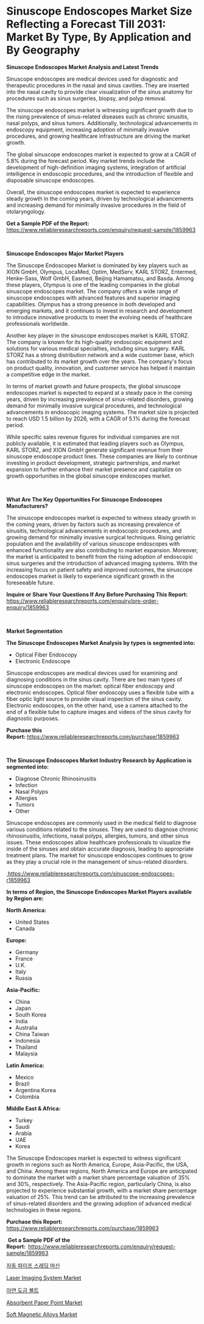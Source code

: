 <p><h1>Sinuscope Endoscopes Market Size Reflecting a Forecast Till 2031: Market By Type, By Application and By Geography</h1></p><p><strong>Sinuscope Endoscopes Market Analysis and Latest Trends</strong></p>
<p><p>Sinuscope endoscopes are medical devices used for diagnostic and therapeutic procedures in the nasal and sinus cavities. They are inserted into the nasal cavity to provide clear visualization of the sinus anatomy for procedures such as sinus surgeries, biopsy, and polyp removal.</p><p>The sinuscope endoscopes market is witnessing significant growth due to the rising prevalence of sinus-related diseases such as chronic sinusitis, nasal polyps, and sinus tumors. Additionally, technological advancements in endoscopy equipment, increasing adoption of minimally invasive procedures, and growing healthcare infrastructure are driving the market growth.</p><p>The global sinuscope endoscopes market is expected to grow at a CAGR of 5.8% during the forecast period. Key market trends include the development of high-definition imaging systems, integration of artificial intelligence in endoscopic procedures, and the introduction of flexible and disposable sinuscope endoscopes.</p><p>Overall, the sinuscope endoscopes market is expected to experience steady growth in the coming years, driven by technological advancements and increasing demand for minimally invasive procedures in the field of otolaryngology.</p></p>
<p><strong>Get a Sample PDF of the Report:&nbsp;</strong> <a href="https://www.reliableresearchreports.com/enquiry/request-sample/1859963">https://www.reliableresearchreports.com/enquiry/request-sample/1859963</a></p>
<p>&nbsp;</p>
<p><strong>Sinuscope Endoscopes Major Market Players</strong></p>
<p><p>The Sinuscope Endoscopes Market is dominated by key players such as XION GmbH, Olympus, LocaMed, Optim, MedServ, KARL STORZ, Entermed, Henke-Sass, Wolf GmbH, Easmed, Beijing Hamamatsu, and Basda. Among these players, Olympus is one of the leading companies in the global sinuscope endoscopes market. The company offers a wide range of sinuscope endoscopes with advanced features and superior imaging capabilities. Olympus has a strong presence in both developed and emerging markets, and it continues to invest in research and development to introduce innovative products to meet the evolving needs of healthcare professionals worldwide.</p><p>Another key player in the sinuscope endoscopes market is KARL STORZ. The company is known for its high-quality endoscopic equipment and solutions for various medical specialties, including sinus surgery. KARL STORZ has a strong distribution network and a wide customer base, which has contributed to its market growth over the years. The company's focus on product quality, innovation, and customer service has helped it maintain a competitive edge in the market.</p><p>In terms of market growth and future prospects, the global sinuscope endoscopes market is expected to expand at a steady pace in the coming years, driven by increasing prevalence of sinus-related disorders, growing demand for minimally invasive surgical procedures, and technological advancements in endoscopic imaging systems. The market size is projected to reach USD 1.5 billion by 2026, with a CAGR of 5.1% during the forecast period.</p><p>While specific sales revenue figures for individual companies are not publicly available, it is estimated that leading players such as Olympus, KARL STORZ, and XION GmbH generate significant revenue from their sinuscope endoscope product lines. These companies are likely to continue investing in product development, strategic partnerships, and market expansion to further enhance their market presence and capitalize on growth opportunities in the global sinuscope endoscopes market.</p></p>
<p>&nbsp;</p>
<p><strong>What Are The Key Opportunities For Sinuscope Endoscopes Manufacturers?</strong></p>
<p><p>The sinuscope endoscopes market is expected to witness steady growth in the coming years, driven by factors such as increasing prevalence of sinusitis, technological advancements in endoscopic procedures, and growing demand for minimally invasive surgical techniques. Rising geriatric population and the availability of various sinuscope endoscopes with enhanced functionality are also contributing to market expansion. Moreover, the market is anticipated to benefit from the rising adoption of endoscopic sinus surgeries and the introduction of advanced imaging systems. With the increasing focus on patient safety and improved outcomes, the sinuscope endoscopes market is likely to experience significant growth in the foreseeable future.</p></p>
<p><strong>Inquire or Share Your Questions If Any Before Purchasing This Report:</strong> <a href="https://www.reliableresearchreports.com/enquiry/pre-order-enquiry/1859963">https://www.reliableresearchreports.com/enquiry/pre-order-enquiry/1859963</a></p>
<p>&nbsp;</p>
<p><strong>Market Segmentation</strong></p>
<p><strong>The Sinuscope Endoscopes Market Analysis by types is segmented into:</strong></p>
<p><ul><li>Optical Fiber Endoscopy</li><li>Electronic Endoscope</li></ul></p>
<p><p>Sinuscope endoscopes are medical devices used for examining and diagnosing conditions in the sinus cavity. There are two main types of sinuscope endoscopes on the market: optical fiber endoscopy and electronic endoscopes. Optical fiber endoscopy uses a flexible tube with a fiber optic light source to provide visual inspection of the sinus cavity. Electronic endoscopes, on the other hand, use a camera attached to the end of a flexible tube to capture images and videos of the sinus cavity for diagnostic purposes.</p></p>
<p><strong>Purchase this Report:&nbsp;</strong><a href="https://www.reliableresearchreports.com/purchase/1859963">https://www.reliableresearchreports.com/purchase/1859963</a></p>
<p>&nbsp;</p>
<p><strong>The Sinuscope Endoscopes Market Industry Research by Application is segmented into:</strong></p>
<p><ul><li>Diagnose Chronic Rhinosinusitis</li><li>Infection</li><li>Nasal Polyps</li><li>Allergies</li><li>Tumors</li><li>Other</li></ul></p>
<p><p>Sinuscope endoscopes are commonly used in the medical field to diagnose various conditions related to the sinuses. They are used to diagnose chronic rhinosinusitis, infections, nasal polyps, allergies, tumors, and other sinus issues. These endoscopes allow healthcare professionals to visualize the inside of the sinuses and obtain accurate diagnosis, leading to appropriate treatment plans. The market for sinuscope endoscopes continues to grow as they play a crucial role in the management of sinus-related disorders.</p></p>
<p><a href="https://www.reliableresearchreports.com/sinuscope-endoscopes-r1859963">&nbsp;https://www.reliableresearchreports.com/sinuscope-endoscopes-r1859963</a></p>
<p><strong>In terms of Region, the Sinuscope Endoscopes Market Players available by Region are:</strong></p>
<p>
    <p> <strong> North America: </strong>
        <ul>
            <li>United States</li>
            <li>Canada</li>
        </ul>
        </p> 
    <p> <strong> Europe: </strong>
        <ul>
            <li>Germany</li>
            <li>France</li>
            <li>U.K.</li>
            <li>Italy</li>
            <li>Russia</li>
        </ul>
        </p> 
    <p> <strong> Asia-Pacific: </strong>
        <ul>
            <li>China</li>
            <li>Japan</li>
            <li>South Korea</li>
            <li>India</li>
            <li>Australia</li>
            <li>China Taiwan</li>
            <li>Indonesia</li>
            <li>Thailand</li>
            <li>Malaysia</li>
        </ul>
        </p> 
    <p> <strong> Latin America: </strong>
        <ul>
            <li>Mexico</li>
            <li>Brazil</li>
            <li>Argentina Korea</li>
            <li>Colombia</li>
        </ul>
        </p> 
    <p> <strong> Middle East & Africa: </strong>
        <ul>
            <li>Turkey</li>
            <li>Saudi</li>
            <li>Arabia</li>
            <li>UAE</li>
            <li>Korea</li>
        </ul>
    </p>
    </p>
<p><p>The Sinuscope Endoscopes market is expected to witness significant growth in regions such as North America, Europe, Asia-Pacific, the USA, and China. Among these regions, North America and Europe are anticipated to dominate the market with a market share percentage valuation of 35% and 30%, respectively. The Asia-Pacific region, particularly China, is also projected to experience substantial growth, with a market share percentage valuation of 25%. This trend can be attributed to the increasing prevalence of sinus-related disorders and the growing adoption of advanced medical technologies in these regions.</p></p>
<p><strong>Purchase this Report: </strong><a href="https://www.reliableresearchreports.com/purchase/1859963">https://www.reliableresearchreports.com/purchase/1859963</a></p>
<p>&nbsp;<strong>Get a Sample PDF of the Report:&nbsp;&nbsp;</strong><a href="https://www.reliableresearchreports.com/enquiry/request-sample/1859963">https://www.reliableresearchreports.com/enquiry/request-sample/1859963</a></p>
<p><strong></strong></p>
<p><p><a href="https://github.com/nhaiquang84/Market-Research-Report-List-2/blob/main/911991775459.md">자동 파이프 스레딩 머신</a></p><p><a href="https://github.com/FrankHernanXXfnf/Market-Research-Report-List-1/blob/main/laser-imaging-system-market.md">Laser Imaging System Market</a></p><p><a href="https://github.com/gambitz1998/Market-Research-Report-List-2/blob/main/557890875458.md">아연 도금 볼트</a></p><p><a href="https://github.com/mabenkhyari11/Market-Research-Report-List-1/blob/main/absorbent-paper-point-market.md">Absorbent Paper Point Market</a></p><p><a href="https://www.linkedin.com/pulse/global-soft-magnetic-alloys-market-opportunities-forecast-9unfe?trackingId=qu2h7pitTIKWNrDEF%2FxM4A%3D%3D">Soft Magnetic Alloys Market</a></p></p>